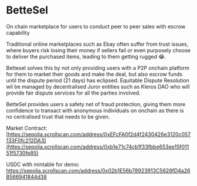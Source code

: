# BetteSel

On chain marketplace for users to conduct peer to peer sales with escrow capability


Traditional online marketplaces such as Ebay often suffer from trust issues, where buyers risk losing their money if sellers fail or even purposely choose to deliver the purchased items, leading to them getting rugged 😂. 

Bettesel solves this by not only providing users with a  P2P onchain platform for them to market their goods and make the deal, but also escrow funds until the dispute period (21 days) has eclipsed. Equitable Dispute Resolution wil be managed by decentralised Juror entities such as Kleros DAO who will provide fair dispute services for all the parties involved.

BetteSel provides users a safety net of fraud protection, giving them more confidence to transact with anonymous individuals on onchain as there is no centralised trust that needs to be given. 



Market Contract:
[https://sepolia.scrollscan.com/address/0xEFcFA0f2d4f2430426e3120c057133F0fc212DA3](https://sepolia.scrollscan.com/address/0xb1e71c74cb1f33fbbe653ee15f01151f5730fe85)

USDC with mintable for demo:
https://sepolia.scrollscan.com/address/0x02b1E56b78923913C5628fD4a26B566941844d38

